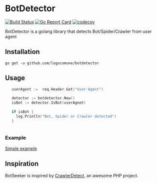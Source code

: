 # BotDetector
[![Build Status](https://travis-ci.org/logocomune/botdetector.svg?branch=master)](https://travis-ci.org/logocomune/botdetector)
[![Go Report Card](https://goreportcard.com/badge/github.com/logocomune/botdetector)](https://goreportcard.com/report/github.com/logocomune/botdetector)
[![codecov](https://codecov.io/gh/logocomune/botdetector/branch/master/graph/badge.svg)](https://codecov.io/gh/logocomune/botdetector)

BotDetector is a golang library that detects Bot/Spider/Crawler from user agent

## Installation

`go get -u github.com/logocomune/botdetector`

## Usage

```go
   userAgent :=  req.Header.Get("User-Agent")
   
   detector := botdetector.New()
   isBot := detector.IsBot(userAgnet)
   
   if isBot {
   	 log.Println("Bot, Spider or Crawler detected")
   }
    
```
 
### Example

[Simple example](_example/main.go)

## Inspiration

BotSeeker is inspired by [CrawlerDetect](https://github.com/JayBizzle/Crawler-Detect), an awesome PHP project.
 
